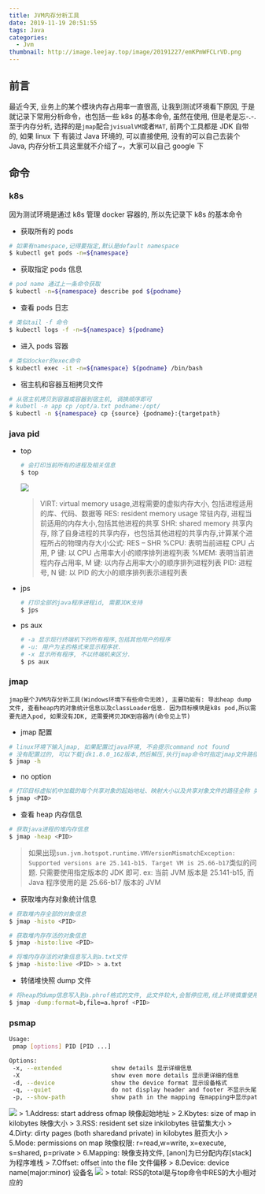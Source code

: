 ```yaml
---
title: JVM内存分析工具
date: 2019-11-19 20:51:55
tags: Java
categories:
  - Jvm
thumbnail: http://image.leejay.top/image/20191227/emKPmWFCLrVD.png
---
```


## 前言

最近今天, 业务上的某个模块内存占用率一直很高, 让我到测试环境看下原因, 于是就记录下常用分析命令，也包括一些 k8s 的基本命令, 虽然在使用, 但是老是忘-.-. 至于内存分析, 选择的是`jmap`配合`jvisualVM`或者`MAT`, 前两个工具都是 JDK 自带的, 如果 linux 下 有装过 Java 环境的, 可以直接使用, 没有的可以自己去装个 Java, 内存分析工具这里就不介绍了~，大家可以自己 google 下

## 命令

### k8s

因为测试环境是通过 k8s 管理 docker 容器的, 所以先记录下 k8s 的基本命令

- 获取所有的 pods

```bash
# 如果有namespace,记得要指定,默认是default namespace
$ kubectl get pods -n=${namespace}
```
<!--more-->
- 获取指定 pods 信息

```bash
# pod name 通过上一条命令获取
$ kubectl -n=${namespace} describe pod ${podname}
```

- 查看 pods 日志

```bash
# 类似tail -f 命令
$ kubectl logs -f -n=${namespace} ${podname}
```

- 进入 pods 容器

```bash
# 类似docker的exec命令
$ kubectl exec -it -n=${namespace} ${podname} /bin/bash
```

- 宿主机和容器互相拷贝文件

```bash
# 从宿主机拷贝到容器或容器到宿主机, 调换顺序即可
# kubetl -n app cp /opt/a.txt podname:/opt/
$ kubectl -n ${namespace} cp {source} {podname}:{targetpath}
```

### java pid

- top

  ```bash
  # 会打印当前所有的进程及相关信息
  $ top
  ```

  <img src="https://ftp.bmp.ovh/imgs/2019/11/788e8928671051de.png">

  > VIRT: virtual memory usage,进程需要的虚拟内存大小, 包括进程适用的库、代码、数据等
  > RES: resident memory usage 常驻内存, 进程当前适用的内存大小,包括其他进程的共享
  > SHR: shared memory 共享内存, 除了自身进程的共享内存，也包括其他进程的共享内存,计算某个进程所占的物理内存大小公式: RES – SHR
  > %CPU: 表明当前进程 CPU 占用, P 键: 以 CPU 占用率大小的顺序排列进程列表
  > %MEM: 表明当前进程内存占用率, M 键: 以内存占用率大小的顺序排列进程列表
  > PID: 进程号, N 键: 以 PID 的大小的顺序排列表示进程列表

- jps

  ```bash
  # 打印全部的java程序进程id, 需要JDK支持
  $ jps
  ```

- ps aux

  ```bash
  # -a 显示现行终端机下的所有程序,包括其他用户的程序
  # -u: 用户为主的格式来显示程序状.
  # -x 显示所有程序, 不以终端机来区分.
  $ ps aux
  ```

### jmap

`jmap是个JVM内存分析工具(Windows环境下有些命令无效), 主要功能有: 导出heap dump文件, 查看heap内的对象统计信息以及classLoader信息. 因为目标模块是k8s pod,所以需要先进入pod, 如果没有JDK, 还需要拷贝JDK到容器内(命令见上节)`

- jmap 配置

```bash
# linux环境下输入jmap, 如果配置过java环境, 不会提示command not found
# 没有配置过的, 可以下载jdk1.8.0_162版本,然后解压,执行jmap命令时指定jmap文件路径 ex: /opt/jdk1.8/bin/jmap
$ jmap -h
```

- no option

```bash
# 打印目标虚拟机中加载的每个共享对象的起始地址、映射大小以及共享对象文件的路径全称 类似pmap命令
$ jmap <PID>
```

- 查看 heap 内存信息

```bash
# 获取java进程的堆内存信息
$ jmap -heap <PID>
```

> 如果出现`sun.jvm.hotspot.runtime.VMVersionMismatchException: Supported versions are 25.141-b15. Target VM is 25.66-b17`类似的问题. 只需要使用指定版本的 JDK 即可. ex: 当前 JVM 版本是 25.141-b15, 而 Java 程序使用的是 25.66-b17 版本的 JVM

- 获取堆内存对象统计信息

```bash
# 获取堆内存全部的对象信息
$ jmap -histo <PID>

# 获取堆内存存活的对象信息
$ jmap -histo:live <PID>

# 将堆内存存活的对象信息写入到a.txt文件
$ jmap -histo:live <PID> > a.txt
```

- 转储堆快照 dump 文件

```bash
# 将heap的dump信息写入到a.phrof格式的文件, 此文件较大,会暂停应用,线上环境慎重使用
$ jmap -dump:format=b,file=a.hprof <PID>
```

### psmap

```bash
Usage:
 pmap [options] PID [PID ...]

Options:
 -x, --extended              show details 显示详细信息
 -X                          show even more details 显示更详细的信息
 -d, --device                show the device format 显示设备格式
 -q, --quiet                 do not display header and footer 不显示头尾行
 -p, --show-path             show path in the mapping 在mapping中显示path路径
```

<img src="https://ftp.bmp.ovh/imgs/2019/11/1bcc0a25f819f7ec.png">
> 1.Address: start address ofmap  映像起始地址
> 2.Kbytes: size of map in kilobytes  映像大小
> 3.RSS: resident set size inkilobytes  驻留集大小
> 4.Dirty:  dirty pages (both sharedand private) in kilobytes  脏页大小
> 5.Mode:  permissions on map 映像权限: r=read,w=write, x=execute, s=shared, p=private
> 6.Mapping: 映像支持文件, [anon]为已分配内存[stack]为程序堆栈
> 7.Offset: offset into the file  文件偏移
> 8.Device:  device name(major:minor)  设备名

<img src="https://ftp.bmp.ovh/imgs/2019/11/4a77290667ded5b0.png">
> total: RSS的total是与top命令中RES的大小相对应的
